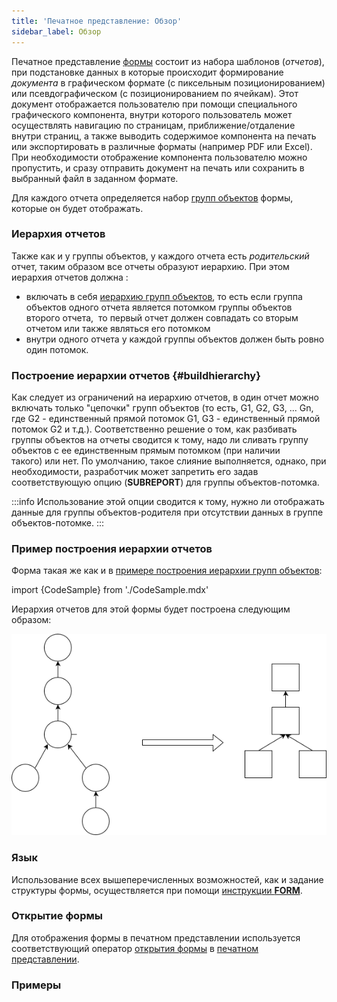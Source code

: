 ```yaml
---
title: 'Печатное представление: Обзор'
sidebar_label: Обзор
---
```


Печатное представление [формы](Forms.md) состоит из набора шаблонов (*отчетов*), при подстановке данных в которые происходит формирование *документа* в графическом формате (с пиксельным позиционированием) или псевдографическом (с позиционированием по ячейкам). Этот документ отображается пользователю при помощи специального графического компонента, внутри которого пользователь может осуществлять навигацию по страницам, приближение/отдаление внутри страниц, а также выводить содержимое компонента на печать или экспортировать в различные форматы (например PDF или Excel). При необходимости отображение компонента пользователю можно пропустить, и сразу отправить документ на печать или сохранить в выбранный файл в заданном формате.

Для каждого отчета определяется набор [групп объектов](Form_structure.md#objects) формы, которые он будет отображать.

### Иерархия отчетов

Также как и у группы объектов, у каждого отчета есть *родительский* отчет, таким образом все отчеты образуют иерархию. При этом иерархия отчетов должна :

-   включать в себя [иерархию групп объектов](Static_view.md), то есть если группа объектов одного отчета является потомком группы объектов второго отчета,  то первый отчет должен совпадать со вторым отчетом или также являться его потомком
-   внутри одного отчета у каждой группы объектов должен быть ровно один потомок.

### Построение иерархии отчетов {#buildhierarchy}

Как следует из ограничений на иерархию отчетов, в один отчет можно включать только "цепочки" групп объектов (то есть, G1, G2, G3, ... Gn,  где G2 - единственный прямой потомок G1, G3 - единственный прямой потомок G2 и т.д.). Соответственно решение о том, как разбивать группы объектов на отчеты сводится к тому, надо ли сливать группу объектов с ее единственным прямым потомком (при наличии такого) или нет. По умолчанию, такое слияние выполняется, однако, при необходимости, разработчик может запретить его задав соответствующую опцию (**SUBREPORT**) для группы объектов-потомка.


:::info
Использование этой опции сводится к тому, нужно ли отображать данные для группы объектов-родителя при отсутствии данных в группе объектов-потомке.
:::

### Пример построения иерархии отчетов

Форма такая же как и в [примере построения иерархии групп объектов](Static_view.md#hierarchysample-broken):

import {CodeSample} from './CodeSample.mdx'

<CodeSample url="https://ru-documentation.lsfusion.org/sample?file=GroupHierarchySample"/>

Иерархия отчетов для этой формы будет построена следующим образом:

  

![](download/temp/svgout5085796486517020333.png)

### Язык

Использование всех вышеперечисленных возможностей, как и задание структуры формы, осуществляется при помощи [инструкции **FORM**](FORM_instruction.md).

### Открытие формы

Для отображения формы в печатном представлении используется соответствующий оператор [открытия формы](Open_form.md) в [печатном представлении](In_a_print_view_PRINT_.md).

### Примеры

<CodeSample url="https://ru-documentation.lsfusion.org/sample?file=ActionSample&block=print"/>
